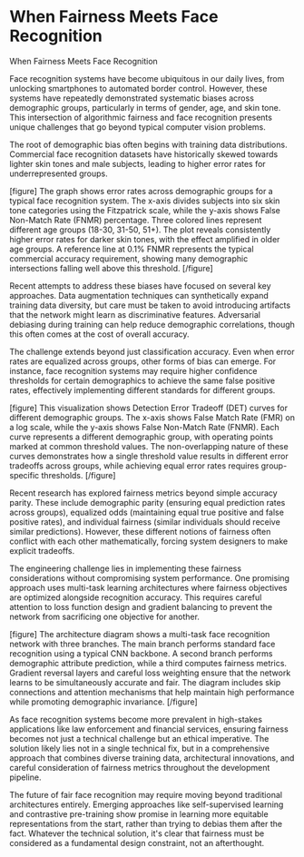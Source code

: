 # When Fairness Meets Face Recognition

When Fairness Meets Face Recognition

Face recognition systems have become ubiquitous in our daily lives, from unlocking smartphones to automated border control. However, these systems have repeatedly demonstrated systematic biases across demographic groups, particularly in terms of gender, age, and skin tone. This intersection of algorithmic fairness and face recognition presents unique challenges that go beyond typical computer vision problems.

The root of demographic bias often begins with training data distributions. Commercial face recognition datasets have historically skewed towards lighter skin tones and male subjects, leading to higher error rates for underrepresented groups. 

[figure]
The graph shows error rates across demographic groups for a typical face recognition system. The x-axis divides subjects into six skin tone categories using the Fitzpatrick scale, while the y-axis shows False Non-Match Rate (FNMR) percentage. Three colored lines represent different age groups (18-30, 31-50, 51+). The plot reveals consistently higher error rates for darker skin tones, with the effect amplified in older age groups. A reference line at 0.1% FNMR represents the typical commercial accuracy requirement, showing many demographic intersections falling well above this threshold.
[/figure]

Recent attempts to address these biases have focused on several key approaches. Data augmentation techniques can synthetically expand training data diversity, but care must be taken to avoid introducing artifacts that the network might learn as discriminative features. Adversarial debiasing during training can help reduce demographic correlations, though this often comes at the cost of overall accuracy.

The challenge extends beyond just classification accuracy. Even when error rates are equalized across groups, other forms of bias can emerge. For instance, face recognition systems may require higher confidence thresholds for certain demographics to achieve the same false positive rates, effectively implementing different standards for different groups.

[figure]
This visualization shows Detection Error Tradeoff (DET) curves for different demographic groups. The x-axis shows False Match Rate (FMR) on a log scale, while the y-axis shows False Non-Match Rate (FNMR). Each curve represents a different demographic group, with operating points marked at common threshold values. The non-overlapping nature of these curves demonstrates how a single threshold value results in different error tradeoffs across groups, while achieving equal error rates requires group-specific thresholds.
[/figure]

Recent research has explored fairness metrics beyond simple accuracy parity. These include demographic parity (ensuring equal prediction rates across groups), equalized odds (maintaining equal true positive and false positive rates), and individual fairness (similar individuals should receive similar predictions). However, these different notions of fairness often conflict with each other mathematically, forcing system designers to make explicit tradeoffs.

The engineering challenge lies in implementing these fairness considerations without compromising system performance. One promising approach uses multi-task learning architectures where fairness objectives are optimized alongside recognition accuracy. This requires careful attention to loss function design and gradient balancing to prevent the network from sacrificing one objective for another.

[figure]
The architecture diagram shows a multi-task face recognition network with three branches. The main branch performs standard face recognition using a typical CNN backbone. A second branch performs demographic attribute prediction, while a third computes fairness metrics. Gradient reversal layers and careful loss weighting ensure that the network learns to be simultaneously accurate and fair. The diagram includes skip connections and attention mechanisms that help maintain high performance while promoting demographic invariance.
[/figure]

As face recognition systems become more prevalent in high-stakes applications like law enforcement and financial services, ensuring fairness becomes not just a technical challenge but an ethical imperative. The solution likely lies not in a single technical fix, but in a comprehensive approach that combines diverse training data, architectural innovations, and careful consideration of fairness metrics throughout the development pipeline.

The future of fair face recognition may require moving beyond traditional architectures entirely. Emerging approaches like self-supervised learning and contrastive pre-training show promise in learning more equitable representations from the start, rather than trying to debias them after the fact. Whatever the technical solution, it's clear that fairness must be considered as a fundamental design constraint, not an afterthought.
